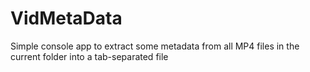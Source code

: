 # VidMetaData

Simple console app to extract some metadata from all MP4 files in the current folder into a tab-separated file
